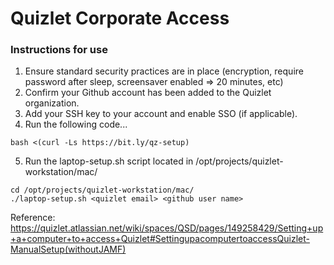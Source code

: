 # Quizlet Corporate Access

### Instructions for use
1. Ensure standard security practices are in place (encryption, require password after sleep, screensaver enabled => 20 minutes, etc)
2. Confirm your Github account has been added to the Quizlet organization.
3. Add your SSH key to your account and enable SSO (if applicable).
4. Run the following code...
```shell
bash <(curl -Ls https://bit.ly/qz-setup)
```
5. Run the laptop-setup.sh script located in /opt/projects/quizlet-workstation/mac/
```shell
cd /opt/projects/quizlet-workstation/mac/
./laptop-setup.sh <quizlet email> <github user name>
```

Reference: https://quizlet.atlassian.net/wiki/spaces/QSD/pages/149258429/Setting+up+a+computer+to+access+Quizlet#SettingupacomputertoaccessQuizlet-ManualSetup(withoutJAMF)
